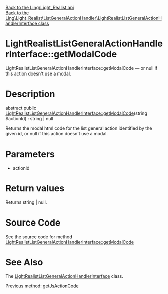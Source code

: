 [Back to the Ling/Light_Realist api](https://github.com/lingtalfi/Light_Realist/blob/master/doc/api/Ling/Light_Realist.md)<br>
[Back to the Ling\Light_Realist\ListGeneralActionHandler\LightRealistListGeneralActionHandlerInterface class](https://github.com/lingtalfi/Light_Realist/blob/master/doc/api/Ling/Light_Realist/ListGeneralActionHandler/LightRealistListGeneralActionHandlerInterface.md)


LightRealistListGeneralActionHandlerInterface::getModalCode
================



LightRealistListGeneralActionHandlerInterface::getModalCode — or null if this action doesn't use a modal.




Description
================


abstract public [LightRealistListGeneralActionHandlerInterface::getModalCode](https://github.com/lingtalfi/Light_Realist/blob/master/doc/api/Ling/Light_Realist/ListGeneralActionHandler/LightRealistListGeneralActionHandlerInterface/getModalCode.md)(string $actionId) : string | null




Returns the modal html code for the list general action identified by the given id,
or null if this action doesn't use a modal.




Parameters
================


- actionId

    


Return values
================

Returns string | null.








Source Code
===========
See the source code for method [LightRealistListGeneralActionHandlerInterface::getModalCode](https://github.com/lingtalfi/Light_Realist/blob/master/ListGeneralActionHandler/LightRealistListGeneralActionHandlerInterface.php#L37-L37)


See Also
================

The [LightRealistListGeneralActionHandlerInterface](https://github.com/lingtalfi/Light_Realist/blob/master/doc/api/Ling/Light_Realist/ListGeneralActionHandler/LightRealistListGeneralActionHandlerInterface.md) class.

Previous method: [getJsActionCode](https://github.com/lingtalfi/Light_Realist/blob/master/doc/api/Ling/Light_Realist/ListGeneralActionHandler/LightRealistListGeneralActionHandlerInterface/getJsActionCode.md)<br>

